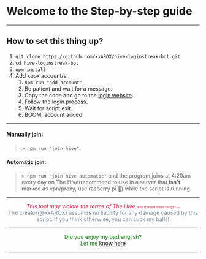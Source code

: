 # Welcome to the Step-by-step guide

---

## How to set this thing up?

1. `git clone https://github.com/xxAROX/hive-loginstreak-bot.git`
2. `cd hive-loginstreak-bot`
3. `npm install`
4. Add xbox account/s:
	1. `npm run "add account"`
	2. Be patient and wait for a message.
	3. Copy the code and go to the [login website](https://www.microsoft.com/link).
	4. Follow the login process.
	5. Wait for script exit.
	6. BOOM, account added!

---

#### Manually join:

> `> npm run "join hive"`.

#### Automatic join:

> `> npm run "join hive automatic"` and the program joins at 4:20am every day on The Hive(recommend to use in a server that **isn't** marked as vpn/proxy, use rasberry pi 🤔) while the script is running.

---

<div align="center">
   <i style="color: crimson;">This tool may violate the terms of The Hive<small><small><small>, who tf reads these things?<small><small><small><small> lmao</small></small></small></small></small></small></small></i><br>
   <span style="color: lightslategray;">The creator(@xxAROX) assumes no liability for any damage caused by this script. If you think otherwise, you can suck my balls!</span>

---

<span style="color: green;">
	Did you enjoy my bad english?<br>
	Let me <a href="https://youareanidiot.cc/" target="_blank">know here</a>
</span>

</div>

---
